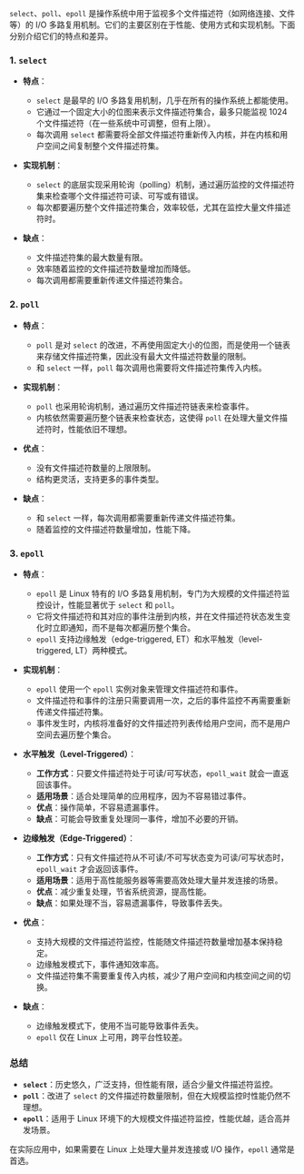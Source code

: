 `select`、`poll`、`epoll` 是操作系统中用于监视多个文件描述符（如网络连接、文件等）的 I/O 多路复用机制。它们的主要区别在于性能、使用方式和实现机制。下面分别介绍它们的特点和差异。

### 1. `select`

- **特点**：
  - `select` 是最早的 I/O 多路复用机制，几乎在所有的操作系统上都能使用。
  - 它通过一个固定大小的位图来表示文件描述符集合，最多只能监视 1024 个文件描述符（在一些系统中可调整，但有上限）。
  - 每次调用 `select` 都需要将全部文件描述符重新传入内核，并在内核和用户空间之间复制整个文件描述符集。

- **实现机制**：
  - `select` 的底层实现采用轮询（polling）机制，通过遍历监控的文件描述符集来检查哪个文件描述符可读、可写或有错误。
  - 每次都要遍历整个文件描述符集合，效率较低，尤其在监控大量文件描述符时。

- **缺点**：
  - 文件描述符集的最大数量有限。
  - 效率随着监控的文件描述符数量增加而降低。
  - 每次调用都需要重新传递文件描述符集合。

### 2. `poll`

- **特点**：
  - `poll` 是对 `select` 的改进，不再使用固定大小的位图，而是使用一个链表来存储文件描述符集，因此没有最大文件描述符数量的限制。
  - 和 `select` 一样，`poll` 每次调用也需要将文件描述符集传入内核。

- **实现机制**：
  - `poll` 也采用轮询机制，通过遍历文件描述符链表来检查事件。
  - 内核依然需要遍历整个链表来检查状态，这使得 `poll` 在处理大量文件描述符时，性能依旧不理想。

- **优点**：
  - 没有文件描述符数量的上限限制。
  - 结构更灵活，支持更多的事件类型。

- **缺点**：
  - 和 `select` 一样，每次调用都需要重新传递文件描述符集。
  - 随着监控的文件描述符数量增加，性能下降。

### 3. `epoll`

- **特点**：
  - `epoll` 是 Linux 特有的 I/O 多路复用机制，专门为大规模的文件描述符监控设计，性能显著优于 `select` 和 `poll`。
  - 它将文件描述符和其对应的事件注册到内核，并在文件描述符状态发生变化时立即通知，而不是每次都遍历整个集合。
  - `epoll` 支持边缘触发（edge-triggered, ET）和水平触发（level-triggered, LT）两种模式。

- **实现机制**：
  - `epoll` 使用一个 `epoll` 实例对象来管理文件描述符和事件。
  - 文件描述符和事件的注册只需要调用一次，之后的事件监控不再需要重新传递文件描述符集。
  - 事件发生时，内核将准备好的文件描述符列表传给用户空间，而不是用户空间去遍历整个集合。

- **水平触发（Level-Triggered）**：
  - **工作方式**：只要文件描述符处于可读/可写状态，`epoll_wait` 就会一直返回该事件。
  - **适用场景**：适合处理简单的应用程序，因为不容易错过事件。
  - **优点**：操作简单，不容易遗漏事件。
  - **缺点**：可能会导致重复处理同一事件，增加不必要的开销。

- **边缘触发（Edge-Triggered）**：
  - **工作方式**：只有文件描述符从不可读/不可写状态变为可读/可写状态时，`epoll_wait` 才会返回该事件。
  - **适用场景**：适用于高性能服务器等需要高效处理大量并发连接的场景。
  - **优点**：减少重复处理，节省系统资源，提高性能。
  - **缺点**：如果处理不当，容易遗漏事件，导致事件丢失。
  
- **优点**：
  - 支持大规模的文件描述符监控，性能随文件描述符数量增加基本保持稳定。
  - 边缘触发模式下，事件通知效率高。
  - 文件描述符集不需要重复传入内核，减少了用户空间和内核空间之间的切换。

- **缺点**：
  - 边缘触发模式下，使用不当可能导致事件丢失。
  - `epoll` 仅在 Linux 上可用，跨平台性较差。

### 总结

- **`select`**：历史悠久，广泛支持，但性能有限，适合少量文件描述符监控。
- **`poll`**：改进了 `select` 的文件描述符数量限制，但在大规模监控时性能仍然不理想。
- **`epoll`**：适用于 Linux 环境下的大规模文件描述符监控，性能优越，适合高并发场景。

在实际应用中，如果需要在 Linux 上处理大量并发连接或 I/O 操作，`epoll` 通常是首选。